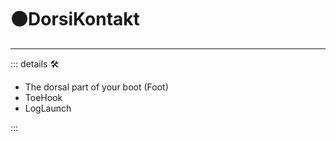 # 🟠<motor>DorsiKontakt</motor>

---

<!-- =================================================== -->
<!-- =================================================== -->
<!-- =================================================== -->
<!-- =================================================== -->
<!-- =================================================== -->
::: details 🛠

- The dorsal part of your boot (Foot)
- ToeHook
- LogLaunch

:::

